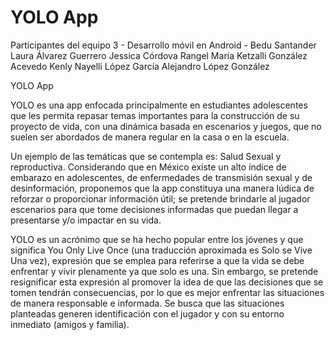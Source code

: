 # YOLO App

Participantes del equipo 3 - Desarrollo móvil en Android - Bedu Santander
Laura Álvarez Guerrero
Jessica Córdova Rangel
María Ketzalli González Acevedo
Kenly Nayelli López García
Alejandro López González

YOLO App 

YOLO es una app enfocada principalmente en estudiantes adolescentes que les permita repasar temas importantes para la construcción de su proyecto de vida, con una dinámica basada en escenarios y juegos, que no suelen ser abordados de manera regular en la casa o en la escuela. 

Un ejemplo de las temáticas que se contempla es: Salud Sexual y reproductiva. Considerando que en México existe un alto índice de embarazo en adolescentes, de enfermedades de transmisión sexual y de desinformación, proponemos que la app constituya una manera lúdica de reforzar o proporcionar información útil;  se pretende brindarle al jugador escenarios para que tome decisiones informadas que puedan llegar a presentarse y/o impactar en su vida. 

YOLO es un acrónimo que se ha hecho popular entre los jóvenes y que significa You Only Live Once (una traducción aproximada es Solo se Vive Una vez), expresión que se emplea para referirse a que la vida se debe enfrentar y vivir plenamente ya que solo es una. Sin embargo, se pretende resignificar esta expresión al promover la idea de que las decisiones que se tomen tendrán consecuencias, por lo que es mejor enfrentar las situaciones de manera responsable e informada. Se busca que las situaciones planteadas generen identificación con el jugador y con su entorno inmediato (amigos y familia).
